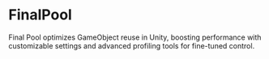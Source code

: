 # FinalPool
Final Pool optimizes GameObject reuse in Unity, boosting performance with customizable settings and advanced profiling tools for fine-tuned control.
